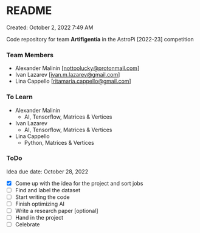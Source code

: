 # README
Created: October 2, 2022 7:49 AM

Code repository for team **Artifigentia** in the AstroPi [2022-23] competition

### Team Members

- Alexander Malinin [[nottoolucky@protonmail.com](mailto:nottoolucky@protonmail.com)]
- Ivan Lazarev [[ivan.m.lazarev@gmail.com](mailto:ivan.m.lazarev@gmail.com)]
- Lina Cappello [[ritamaria.cappello@gmail.com](mailto:ritamaria.cappello@gmail.com)]

### To Learn

- Alexander Malinin
    - AI, Tensorflow, Matrices & Vertices
- Ivan Lazarev
    - AI, Tensorflow, Matrices & Vertices
- Lina Cappello
    - Python, Matrices & Vertices

### ToDo

Idea due date:     October 28, 2022 

- [X]  Come up with the idea for the project and sort jobs
- [ ]  Find and label the dataset
- [ ]  Start writing the code
- [ ]  Finish optimizing AI
- [ ]  Write a research paper [optional]
- [ ]  Hand in the project
- [ ]  Celebrate
